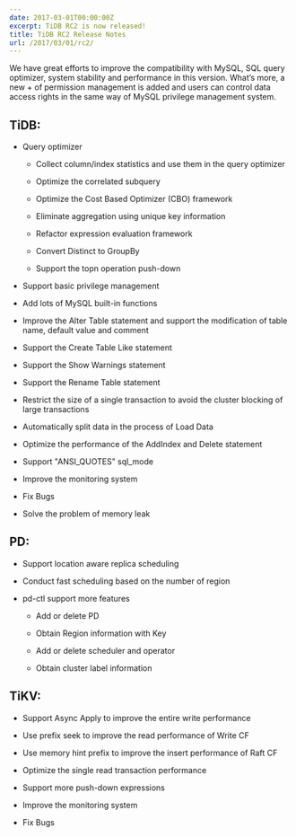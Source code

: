 ```yaml
---
date: 2017-03-01T00:00:00Z
excerpt: TiDB RC2 is now released!
title: TiDB RC2 Release Notes
url: /2017/03/01/rc2/
---
```


We have great efforts to improve the compatibility with MySQL, SQL query optimizer, system stability and performance in this version. What’s more, a new + of permission management is added and users can control data access rights in the same way of MySQL privilege management system.

## TiDB:

+ Query optimizer

    - Collect column/index statistics and use them in the query optimizer

    - Optimize the correlated subquery

    - Optimize the Cost Based Optimizer (CBO) framework

    - Eliminate aggregation using unique key information

    - Refactor expression evaluation framework

    - Convert Distinct to GroupBy

    - Support the topn operation push-down

+ Support basic privilege management

+ Add lots of MySQL built-in functions

+ Improve the Alter Table statement and support the modification of table name, default value and comment

+ Support the Create Table Like statement

+ Support the Show Warnings statement

+ Support the Rename Table statement

+ Restrict the size of a single transaction to avoid the cluster blocking of large transactions

+ Automatically split data in the process of Load Data

+ Optimize the performance of the AddIndex and Delete statement

+ Support "ANSI_QUOTES" sql_mode

+ Improve the monitoring system

+ Fix Bugs

+ Solve the problem of memory leak

## PD:

+ Support location aware replica scheduling

+ Conduct fast scheduling based on the number of region

+ pd-ctl support more features

    - Add or delete PD

    - Obtain Region information with Key

    - Add or delete scheduler and operator

    - Obtain cluster label information

## TiKV:

+ Support Async Apply to improve the entire write performance

+ Use prefix seek to improve the read performance of Write CF

+ Use memory hint prefix to improve the insert performance of Raft CF

+ Optimize the single read transaction performance

+ Support more push-down expressions

+ Improve the monitoring system

+ Fix Bugs

